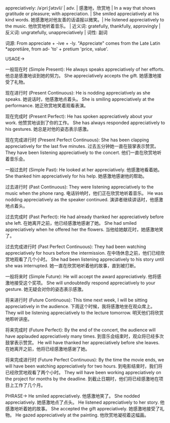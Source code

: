 appreciatively: /əˈpriːʃətɪvli/ | adv. | 感激地，欣赏地 | In a way that shows gratitude or pleasure; with appreciation. | She smiled appreciatively at his kind words. 她感激地对他友善的话语报以微笑。|  He listened appreciatively to the music. 他欣赏地听着音乐。 | 近义词: gratefully, thankfully, approvingly | 反义词: ungratefully, unappreciatively | 词性: 副词

词源: From appreciate + -ive + -ly.  "Appreciate" comes from the Late Latin *appretiāre, from ad- 'to' + pretium 'price, value'.

USAGE->

一般现在时 (Simple Present):
He always speaks appreciatively of her efforts. 他总是感激地谈到她的努力。
She appreciatively accepts the gift. 她感激地接受了礼物。

现在进行时 (Present Continuous):
He is nodding appreciatively as she speaks.  她说话时，他感激地点着头。
She is smiling appreciatively at the performance. 她正欣赏地笑着观看表演。

现在完成时 (Present Perfect):
He has spoken appreciatively about your work. 他赞赏地谈到了你的工作。
She has always responded appreciatively to his gestures. 她总是对他的姿态表示感激。

现在完成进行时 (Present Perfect Continuous):
She has been clapping appreciatively for the last five minutes. 过去五分钟她一直在鼓掌表示赞赏。
They have been listening appreciatively to the concert. 他们一直在欣赏地听着音乐会。

一般过去时 (Simple Past):
He looked at her appreciatively. 他感激地看着她。
She thanked him appreciatively for his help. 她感激地感谢他的帮助。

过去进行时 (Past Continuous):
They were listening appreciatively to the music when the phone rang. 电话铃响时，他们正在欣赏地听着音乐。
He was nodding appreciatively as the speaker continued. 演讲者继续讲话时，他感激地点着头。

过去完成时 (Past Perfect):
He had already thanked her appreciatively before she left. 在她离开之前，他已经感激地感谢了她。
She had smiled appreciatively when he offered her the flowers. 当他给她献花时，她感激地笑了。

过去完成进行时 (Past Perfect Continuous):
They had been watching appreciatively for hours before the intermission. 在中场休息之前，他们已经欣赏地观看了几个小时。
She had been listening appreciatively to his story until she was interrupted.  她一直在欣赏地听着他的故事，直到被打断。


一般将来时 (Simple Future):
He will accept the award appreciatively. 他将感激地接受这个奖项。
She will undoubtedly respond appreciatively to your gesture. 她无疑会对你的姿态表示感激。

将来进行时 (Future Continuous):
This time next week, I will be sitting appreciatively in the audience. 下周这个时候，我将感激地坐在观众席上。
They will be listening appreciatively to the lecture tomorrow. 明天他们将欣赏地聆听讲座。


将来完成时 (Future Perfect):
By the end of the concert, the audience will have applauded appreciatively many times. 到音乐会结束时，观众将已经多次鼓掌表示赞赏。
He will have thanked her appreciatively before she leaves. 在她离开之前，他将已经感激地感谢了她。


将来完成进行时 (Future Perfect Continuous):
By the time the movie ends, we will have been watching appreciatively for two hours. 到电影结束时，我们将已经欣赏地观看了两个小时。
They will have been working appreciatively on the project for months by the deadline. 到截止日期时，他们将已经感激地在项目上工作了几个月。


PHRASE->
He smiled appreciatively. 他感激地笑了。
She nodded appreciatively. 她感激地点了点头。
He listened appreciatively to her story. 他感激地听着她的故事。
She accepted the gift appreciatively. 她感激地接受了礼物。
He gazed appreciatively at the painting. 他欣赏地凝视着这幅画。
